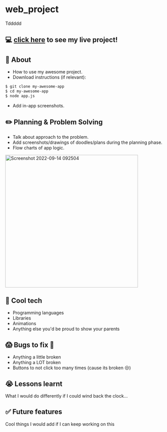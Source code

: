# web_project
Tddddd

## :computer: [click here](https://glacial-journey-81282.herokuapp.com/) to see my live project!

## :page_facing_up: About
- How to use my awesome project.
- Download instructions (if relevant):
```zsh
$ git clone my-awesome-app
$ cd my-awesome-app
$ node app.js
```
- Add in-app screenshots.

## :pencil2: Planning & Problem Solving
- Talk about approach to the problem.
- Add screenshots/drawings of doodles/plans during the planning phase.
- Flow charts of app logic.
<img width="419" alt="Screenshot 2022-09-14 092504" src="https://user-images.githubusercontent.com/110880945/190031863-136d39b9-1719-4b37-a3fe-0f1c92d40ffd.png">


## :rocket: Cool tech
- Programming languages
- Libraries
- Animations
- Anything else you'd be proud to show your parents

## :scream: Bugs to fix :poop:
- Anything a little broken
- Anything a LOT broken
- Buttons to not click too many times (cause its broken :unamused:)

## :sob: Lessons learnt
What I would do differently if I could wind back the clock...

## :white_check_mark: Future features
Cool things I would add if I can keep working on this
